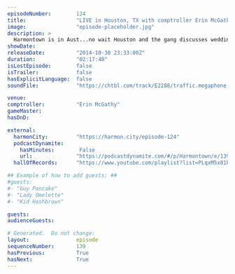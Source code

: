 ```yaml
---
episodeNumber:        124
title:                "LIVE in Houston, TX with comptroller Erin McGathy!"
image:                "episode-placeholder.jpg"
description: >
  Harmontown is in Aust...no wait Houston and the gang discusses weddings, Erin hosts a game corner and producer Dustin shares stories about cum.
showDate:             
releaseDate:          "2014-10-30 23:33:00Z"
duration:             "02:17:48"
isLostEpisode:        false
isTrailer:            false
hasExplicitLanguage:  false
soundFile:            "https://chtbl.com/track/E2288/traffic.megaphone.fm/STA5167677903.mp3?updated=1561588429"

venue:                
comptroller:          "Erin McGathy"
gameMaster:           
hasDnD:               

external:
  harmonCity:         "https://harmon.city/episode-124"
  podcastDynamite:
    hasMinutes:        False
    url:              "https://podcastdynamite.com/#/p/Harmontown/e/139/124"
  hallOfRecords:      "https://www.youtube.com/playlist?list=PLqxM5x81hNOaOupNXko_UDIl0MjHY7UVi"

## Example of how to add guests: ##
#guests:
#- "Guy Pancake"
#- "Lady Omelette"
#- "Kid Hashbrown"

guests:
audienceGuests:

# Generated.  Do not change:
layout:               episode
sequenceNumber:       139
hasPrevious:          True
hasNext:              True
---
```


<!-- The episode description will be rendered here -->
<!-- Add your content below here -->

